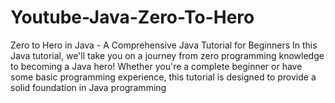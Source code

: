 # Youtube-Java-Zero-To-Hero
Zero to Hero in Java - A Comprehensive Java Tutorial for Beginners      In this Java tutorial, we'll take you on a journey from zero programming knowledge to becoming a Java hero! Whether you're a complete beginner or have some basic programming experience, this tutorial is designed to provide a solid foundation in Java programming
